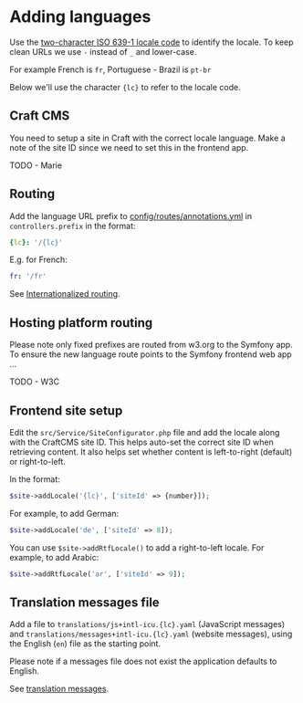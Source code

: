 # Adding languages

Use the [two-character ISO 639-1 locale code](https://en.wikipedia.org/wiki/List_of_ISO_639-1_codes) to identify the 
locale. To keep clean URLs we use `-` instead of `_` and lower-case.

For example French is `fr`, Portuguese - Brazil is `pt-br`

Below we'll use the character `{lc}` to refer to the locale code.

## Craft CMS

You need to setup a site in Craft with the correct locale language. Make a note of the site ID since we need to set 
this in the frontend app.

TODO - Marie

## Routing

Add the language URL prefix to [config/routes/annotations.yml](../config/routes/annotations.yaml) in 
`controllers.prefix` in the format:

```yaml
{lc}: '/{lc}'
```

E.g. for French:

```yaml
fr: '/fr'
```

See [Internationalized routing](https://symfony.com/blog/new-in-symfony-4-1-internationalized-routing).

## Hosting platform routing

Please note only fixed prefixes are routed from w3.org to the Symfony app. To ensure the new language route points to 
the Symfony frontend web app ...

TODO - W3C

## Frontend site setup

Edit the `src/Service/SiteConfigurator.php` file and add the locale along with the CraftCMS site ID. This helps auto-set the
correct site ID when retrieving content. It also helps set whether content is left-to-right (default) or right-to-left.

In the format:

```php
$site->addLocale('{lc}', ['siteId' => {number}]);
```

For example, to add German:

```php
$site->addLocale('de', ['siteId' => 8]);
```

You can use `$site->addRtfLocale()` to add a right-to-left locale. For example, to add Arabic:

```php
$site->addRtfLocale('ar', ['siteId' => 9]);
```

## Translation messages file

Add a file to `translations/js+intl-icu.{lc}.yaml` (JavaScript messages) and `translations/messages+intl-icu.{lc}.yaml` 
(website messages), using the English (`en`) file as the starting point.

Please note if a messages file does not exist the application defaults to English.  

See [translation messages](internationalization.md#messages).
